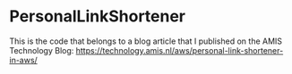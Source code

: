 # PersonalLinkShortener

This is the code that belongs to a blog article that I published on the AMIS Technology Blog: https://technology.amis.nl/aws/personal-link-shortener-in-aws/
